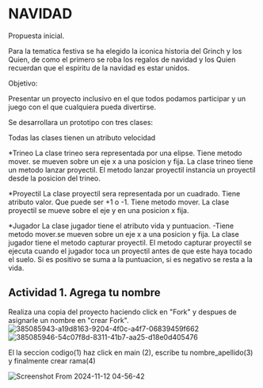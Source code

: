 # NAVIDAD
Propuesta inicial.

Para la tematica festiva se ha elegido la iconica historia del Grinch y los Quien, de como el primero se roba los regalos de navidad y  los Quien recuerdan que el espiritu de la navidad es estar unidos.


Objetivo: 

Presentar un proyecto inclusivo en el que todos podamos participar y un juego con el que cualquiera pueda divertirse.



Se desarrollara un prototipo con tres clases:


Todas las clases tienen un atributo velocidad


*Trineo
La clase trineo sera representada por una elipse.
Tiene metodo mover. se mueven sobre un eje x  a una posicion y fija. 
La clase trineo tiene un metodo lanzar proyectil.
El metodo lanzar proyectil instancia un proyectil desde la posicion del trineo.

*Proyectil
La clase proyectil sera representada por un cuadrado.
Tiene atributo valor. Que puede ser +1 o -1.
Tiene metodo mover. La clase proyectil se mueve sobre el eje y en una posicion x fija.

*Jugador
La clase jugador tiene el atributo vida y puntuacion.
-Tiene metodo mover.se mueven sobre un eje x  a una posicion y fija. 
La clase jugador tiene el metodo capturar proyectil.
El metodo capturar proyectil se ejecuta cuando el jugador toca un proyectil antes de que este haya tocado el suelo. Si es positivo se suma a la puntuacion, si es negativo se resta a la vida.

## Actividad 1. Agrega tu nombre
Realiza una copia del proyecto haciendo click en "Fork" y despues de asignarle un nombre en "crear Fork".
![385085943-a19d8163-9204-4f0c-a4f7-06839459f662](https://github.com/user-attachments/assets/4b2d9122-789e-42fe-9c62-d1588549604e)
![385085946-54c07f8d-8311-41b7-aa25-d18e0d405476](https://github.com/user-attachments/assets/e314a379-12c1-4e5c-ae04-5806a065955d)

El la seccion codigo(1) haz click en main (2), escribe tu nombre_apellido(3) y finalmente crear rama(4)   

![Screenshot From 2024-11-12 04-56-42](https://github.com/user-attachments/assets/716d6049-6e43-4429-83ab-78dc40c6da69)



